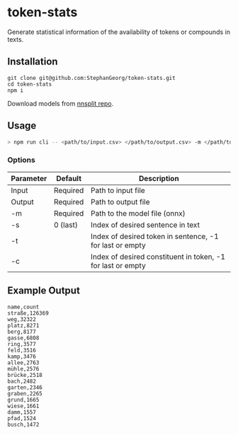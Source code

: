 # token-stats

Generate statistical information of the availability of tokens or compounds in texts.

## Installation

```
git clone git@github.com:StephanGeorg/token-stats.git
cd token-stats
npm i
```
Download models from [nnsplit repo](https://github.com/bminixhofer/nnsplit/tree/main/models).

## Usage

```bash
> npm run cli -- <path/to/input.csv> </path/to/output.csv> -m </path/to/model.onnx> [-s] [-t] [-c]
```

### Options

Parameter    | Default      | Description
------------ | ------------ | -------------
Input        | Required     | Path to input file
Output       | Required     | Path to output file
-m           | Required     | Path to the model file (onnx) 
-s           | 0 (last)     | Index of desired sentence in text
-t           |              | Index of desired token in sentence, -1 for last or empty 
-c           |              | Index of desired constituent in token, -1 for last or empty

## Example Output

```csv
name,count
straße,126369
weg,32322
platz,8271
berg,8177
gasse,6808
ring,3577
feld,3516
kamp,3476
allee,2763
mühle,2576
brücke,2518
bach,2482
garten,2346
graben,2265
grund,1665
wiese,1661
damm,1557
pfad,1524
busch,1472
```